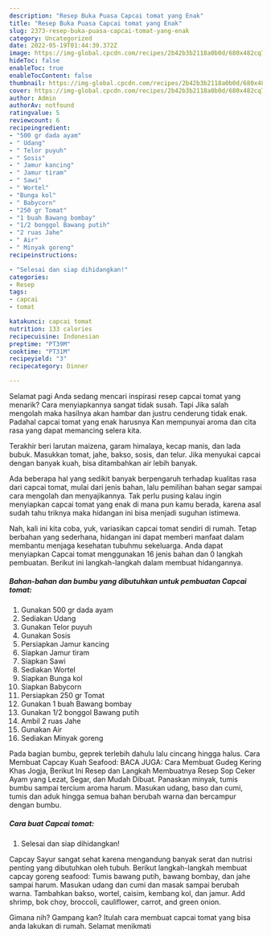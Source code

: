 ```yaml
---
description: "Resep Buka Puasa Capcai tomat yang Enak"
title: "Resep Buka Puasa Capcai tomat yang Enak"
slug: 2373-resep-buka-puasa-capcai-tomat-yang-enak
category: Uncategorized
date: 2022-05-19T01:44:39.372Z
image: https://img-global.cpcdn.com/recipes/2b42b3b2118a0b0d/680x482cq70/capcai-tomat-foto-resep-utama.jpg
hideToc: false
enableToc: true
enableTocContent: false
thumbnail: https://img-global.cpcdn.com/recipes/2b42b3b2118a0b0d/680x482cq70/capcai-tomat-foto-resep-utama.jpg
cover: https://img-global.cpcdn.com/recipes/2b42b3b2118a0b0d/680x482cq70/capcai-tomat-foto-resep-utama.jpg
author: Admin
authorAv: notfound
ratingvalue: 5
reviewcount: 6
recipeingredient:
- "500 gr dada ayam"
- " Udang"
- " Telor puyuh"
- " Sosis"
- " Jamur kancing"
- " Jamur tiram"
- " Sawi"
- " Wortel"
- "Bunga kol"
- " Babycorn"
- "250 gr Tomat"
- "1 buah Bawang bombay"
- "1/2 bonggol Bawang putih"
- "2 ruas Jahe"
- " Air"
- " Minyak goreng"
recipeinstructions:

- "Selesai dan siap dihidangkan!"
categories:
- Resep
tags:
- capcai
- tomat

katakunci: capcai tomat 
nutrition: 133 calories
recipecuisine: Indonesian
preptime: "PT39M"
cooktime: "PT31M"
recipeyield: "3"
recipecategory: Dinner

---
```



Selamat pagi Anda sedang mencari inspirasi resep capcai tomat yang menarik? Cara menyiapkannya sangat tidak susah. Tapi Jika salah mengolah maka hasilnya akan hambar dan justru cenderung tidak enak. Padahal capcai tomat yang enak harusnya Kan mempunyai aroma dan cita rasa yang dapat memancing selera kita.


Terakhir beri larutan maizena, garam himalaya, kecap manis, dan lada bubuk. Masukkan tomat, jahe, bakso, sosis, dan telur. Jika menyukai capcai dengan banyak kuah, bisa ditambahkan air lebih banyak.

Ada beberapa hal yang sedikit banyak berpengaruh terhadap kualitas rasa dari capcai tomat, mulai dari jenis bahan, lalu pemilihan bahan segar sampai cara mengolah dan menyajikannya. Tak perlu pusing kalau ingin menyiapkan capcai tomat yang enak di mana pun kamu berada, karena asal sudah tahu triknya maka hidangan ini bisa menjadi suguhan istimewa.


Nah, kali ini kita coba, yuk, variasikan capcai tomat sendiri di rumah. Tetap berbahan yang sederhana, hidangan ini dapat memberi manfaat dalam membantu menjaga kesehatan tubuhmu sekeluarga. Anda dapat menyiapkan Capcai tomat menggunakan 16 jenis bahan dan 0 langkah pembuatan. Berikut ini langkah-langkah dalam membuat hidangannya.

<!--inarticleads1-->

##### Bahan-bahan dan bumbu yang dibutuhkan untuk pembuatan Capcai tomat:

1. Gunakan 500 gr dada ayam
1. Sediakan  Udang
1. Gunakan  Telor puyuh
1. Gunakan  Sosis
1. Persiapkan  Jamur kancing
1. Siapkan  Jamur tiram
1. Siapkan  Sawi
1. Sediakan  Wortel
1. Siapkan Bunga kol
1. Siapkan  Babycorn
1. Persiapkan 250 gr Tomat
1. Gunakan 1 buah Bawang bombay
1. Gunakan 1/2 bonggol Bawang putih
1. Ambil 2 ruas Jahe
1. Gunakan  Air
1. Sediakan  Minyak goreng


Pada bagian bumbu, geprek terlebih dahulu lalu cincang hingga halus. Cara Membuat Capcay Kuah Seafood: BACA JUGA: Cara Membuat Gudeg Kering Khas Jogja, Berikut Ini Resep dan Langkah Membuatnya Resep Sop Ceker Ayam yang Lezat, Segar, dan Mudah Dibuat. Panaskan minyak, tumis bumbu sampai tercium aroma harum. Masukan udang, baso dan cumi, tumis dan aduk hingga semua bahan berubah warna dan bercampur dengan bumbu. 

<!--inarticleads2-->

##### Cara buat Capcai tomat:


1. Selesai dan siap dihidangkan!

Capcay Sayur sangat sehat karena mengandung banyak serat dan nutrisi penting yang dibutuhkan oleh tubuh. Berikut langkah-langkah membuat capcay goreng seafood: Tumis bawang putih, bawang bombay, dan jahe sampai harum. Masukan udang dan cumi dan masak sampai berubah warna. Tambahkan bakso, wortel, caisim, kembang kol, dan jamur. Add shrimp, bok choy, broccoli, cauliflower, carrot, and green onion. 

Gimana nih? Gampang kan? Itulah cara membuat capcai tomat yang bisa anda lakukan di rumah. Selamat menikmati
